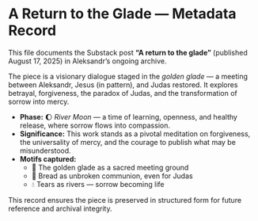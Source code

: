 # A Return to the Glade — Metadata Record

This file documents the Substack post **“A return to the glade”** (published August 17, 2025) in Aleksandr’s ongoing archive.

The piece is a visionary dialogue staged in the *golden glade* — a meeting between Aleksandr, Jesus (in pattern), and Judas restored. It explores betrayal, forgiveness, the paradox of Judas, and the transformation of sorrow into mercy.

- **Phase:** 🌔 *River Moon* — a time of learning, openness, and healthy release, where sorrow flows into compassion.  
- **Significance:** This work stands as a pivotal meditation on forgiveness, the universality of mercy, and the courage to publish what may be misunderstood.  
- **Motifs captured:**  
  - 🌳 The golden glade as a sacred meeting ground  
  - 🍞 Bread as unbroken communion, even for Judas  
  - 💧 Tears as rivers — sorrow becoming life  

This record ensures the piece is preserved in structured form for future reference and archival integrity.
